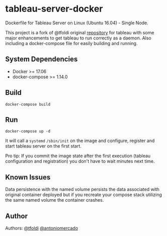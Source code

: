 # tableau-server-docker
Dockerfile for Tableau Server on Linux (Ubuntu 16.04) - Single Node.

This project is a fork of @tfoldi original [repository](https://github.com/tfoldi/tableau-server-docker) for tableau with some major enhancements to get tableau to run correctly as a daemon. Also including a docker-compose file for easily building and running.

## System Dependencies

- Docker >= 17.06
- docker-compose >= 1.14.0

## Build
   
`docker-compose build`
    
## Run

`docker-compose up -d`

It will call a `systemd` `/sbin/init` on the image and configure, register and start tableau server
on the first start.
    
Pro tip: If you commit the image state after the first execution (tableau configuration and registration) you don't
have to wait minutes next time.

## Known Issues

Data persistence with the named volume persists the data associated with original container deployed but if you recreate your compose stack utilizing the same named volume the container crashes.
    
## Author

Authors: [@tfoldi](https://twitter.com/tfoldi)
         [@antoniomercado](https://github.com/antoniomercado)


